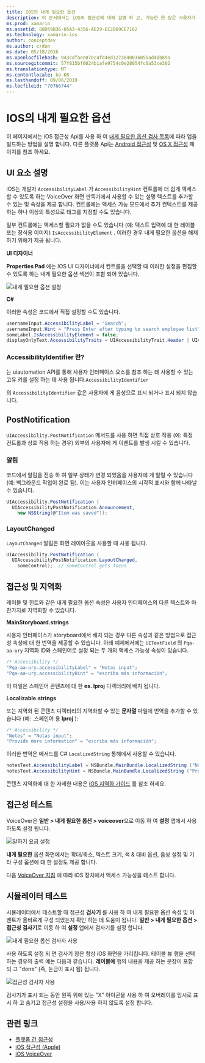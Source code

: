 ```yaml
---
title: IOS의 내게 필요한 옵션
description: 이 문서에서는 iOS의 접근성에 대해 설명 하 고, 가능한 한 많은 사용자가 응용 프로그램을 사용할 수 있도록 하는 데 사용할 수 있는 다양 한 속성 및 기능을 설명 합니다.
ms.prod: xamarin
ms.assetid: 88D59B36-05A3-4356-AE29-EC2B69CE7162
ms.technology: xamarin-ios
author: conceptdev
ms.author: crdun
ms.date: 05/18/2016
ms.openlocfilehash: 943cdfaee07bc4fd4ed3273840036055ad40b89a
ms.sourcegitcommit: 57f815bf0024b1afe9754c0e28054fc0a53ce302
ms.translationtype: MT
ms.contentlocale: ko-KR
ms.lasthandoff: 09/06/2019
ms.locfileid: "70766744"
---
```

# <a name="accessibility-on-ios"></a>IOS의 내게 필요한 옵션

이 페이지에서는 iOS 접근성 Api를 사용 하 여 [내게 필요한 옵션 검사 목록](~/cross-platform/app-fundamentals/accessibility.md)에 따라 앱을 빌드하는 방법을 설명 합니다.
다른 플랫폼 Api는 [Android 접근성](~/android/app-fundamentals/accessibility.md) 및 [OS X 접근성](~/mac/app-fundamentals/accessibility.md) 페이지를 참조 하세요.

## <a name="describing-ui-elements"></a>UI 요소 설명

iOS는 개발자 `AccessibilityLabel` 가 `AccessibilityHint` 컨트롤에 더 쉽게 액세스할 수 있도록 하는 VoiceOver 화면 판독기에서 사용할 수 있는 설명 텍스트를 추가할 수 있는 및 속성을 제공 합니다. 컨트롤에는 액세스 가능 모드에서 추가 컨텍스트를 제공 하는 하나 이상의 특성으로 태그를 지정할 수도 있습니다.

일부 컨트롤에는 액세스할 필요가 없을 수도 있습니다 (예: 텍스트 입력에 대 한 레이블 또는 장식용 이미지) `IsAccessibilityElement` . 이러한 경우 내게 필요한 옵션을 해제 하기 위해가 제공 됩니다.

**UI 디자이너**

**Properties Pad** 에는 IOS UI 디자이너에서 컨트롤을 선택할 때 이러한 설정을 편집할 수 있도록 하는 내게 필요한 옵션 섹션이 포함 되어 있습니다.

![](accessibility-images/ios-designer-sml.png "내게 필요한 옵션 설정")

**C#**

이러한 속성은 코드에서 직접 설정할 수도 있습니다.

```csharp
usernameInput.AccessibilityLabel = "Search";
usernameInput.Hint = "Press Enter after typing to search employee list";
someLabel.IsAccessibilityElement = false;
displayOnlyText.AccessibilityTraits = UIAccessibilityTrait.Header | UIAccessibilityTrait.Selected;
```

### <a name="what-is-accessibilityidentifier"></a>AccessibilityIdentifier 란?

는 uiautomation API를 통해 사용자 인터페이스 요소를 참조 하는 데 사용할 수 있는 고유 키를 설정 하는 데 사용 됩니다.`AccessibilityIdentifier`

의 `AccessibilityIdentifier` 값은 사용자에 게 음성으로 표시 되거나 표시 되지 않습니다.

<a name="postnotification" />

## <a name="postnotification"></a>PostNotification

`UIAccessibility.PostNotification` 메서드를 사용 하면 직접 상호 작용 (예: 특정 컨트롤과 상호 작용 하는 경우) 외부의 사용자에 게 이벤트를 발생 시킬 수 있습니다.

### <a name="announcement"></a>알림

코드에서 알림을 전송 하 여 일부 상태가 변경 되었음을 사용자에 게 알릴 수 있습니다 (예: 백그라운드 작업이 완료 됨). 이는 사용자 인터페이스의 시각적 표시와 함께 나타날 수 있습니다.

```csharp
UIAccessibility.PostNotification (
  UIAccessibilityPostNotification.Announcement,
    new NSString(@"Item was saved"));
```

### <a name="layoutchanged"></a>LayoutChanged

`LayoutChanged` 알림은 화면 레이아웃을 사용할 때 사용 됩니다.

```csharp
UIAccessibility.PostNotification (
  UIAccessibilityPostNotification.LayoutChanged,
    someControl);  // someControl gets focus
```

## <a name="accessibility-and-localization"></a>접근성 및 지역화

레이블 및 힌트와 같은 내게 필요한 옵션 속성은 사용자 인터페이스의 다른 텍스트와 마찬가지로 지역화할 수 있습니다.

**MainStoryboard.strings**

사용자 인터페이스가 storyboard에서 배치 되는 경우 다른 속성과 같은 방법으로 접근성 속성에 대 한 번역을 제공할 수 있습니다. 아래 예제에서에는 `UITextField` 의 `Pqa-aa-ury` 지역화 ID와 스페인어로 설정 되는 두 개의 액세스 가능성 속성이 있습니다.

```csharp
/* Accessibility */
"Pqa-aa-ury.accessibilityLabel" = "Notas input";
"Pqa-aa-ury.accessibilityHint" = "escriba más información";
```

이 파일은 스페인어 콘텐츠에 대 한 **es. lproj** 디렉터리에 배치 됩니다.

**Localizable.strings**

또는 지역화 된 콘텐츠 디렉터리의 지역화할 수 있는 **문자열** 파일에 번역을 추가할 수 있습니다 (예: .스페인어 용 **lproj** ):

```csharp
/* Accessibility */
"Notes" = "Notas input";
"Provide more information" = "escriba más información";
```

이러한 번역은 메서드를 C# `LocalizedString` 통해에서 사용할 수 있습니다.

```csharp
notesText.AccessibilityLabel = NSBundle.MainBundle.LocalizedString ("Notes", "");
notesText.AccessibilityHint = NSBundle.MainBundle.LocalizedString ("Provide more information", "");
```

콘텐츠 지역화에 대 한 자세한 내용은 [iOS 지역화 가이드](~/ios/app-fundamentals/localization/index.md) 를 참조 하세요.

<a name="testing" />

## <a name="testing-accessibility"></a>접근성 테스트

VoiceOver은 **일반 > 내게 필요한 옵션 > voiceover**으로 이동 하 여 **설정** 앱에서 사용 하도록 설정 됩니다.

![](accessibility-images/settings-sml.png "말하기 요금 설정")

**내게 필요한** 옵션 화면에서는 확대/축소, 텍스트 크기, 색 & 대비 옵션, 음성 설정 및 기타 구성 옵션에 대 한 설정도 제공 합니다.

다음 [VoiceOver 지침](https://developer.apple.com/library/ios/technotes/TestingAccessibilityOfiOSApps/TestAccessibilityonYourDevicewithVoiceOver/TestAccessibilityonYourDevicewithVoiceOver.html) 에 따라 iOS 장치에서 액세스 가능성을 테스트 합니다.

## <a name="simulator-testing"></a>시뮬레이터 테스트

시뮬레이터에서 테스트할 때 접근성 **검사기** 를 사용 하 여 내게 필요한 옵션 속성 및 이벤트가 올바르게 구성 되었는지 확인 하는 데 도움이 됩니다. **일반 > 내게 필요한 옵션 > 접근성 검사기**로 이동 하 여 **설정** 앱에서 검사기를 설정 합니다.

![](accessibility-images/settings-inspector-sml.png "내게 필요한 옵션 검사자 사용")

사용 하도록 설정 되 면 검사기 창은 항상 iOS 화면을 가리킵니다.
테이블 뷰 행을 선택 하는 경우의 출력 예는 다음과 같습니다. **레이블에** 행의 내용을 제공 하는 문장이 포함 되 고 "done" (즉, 눈금이 표시 됨) 됩니다.

![](accessibility-images/tableview-a11y-sml.png "접근성 검사자 사용")

검사기가 표시 되는 동안 왼쪽 위에 있는 "X" 아이콘을 사용 하 여 오버레이를 임시로 표시 하 고 숨기고 접근성 설정을 사용/사용 하지 않도록 설정 합니다.

## <a name="related-links"></a>관련 링크

- [플랫폼 간 접근성](~/cross-platform/app-fundamentals/accessibility.md)
- [iOS 접근성 (Apple)](https://developer.apple.com/library/ios/documentation/UserExperience/Conceptual/iPhoneAccessibility/Accessibility_on_iPhone/Accessibility_on_iPhone.html)
- [iOS VoiceOver](http://www.apple.com/accessibility/ios/voiceover/)
